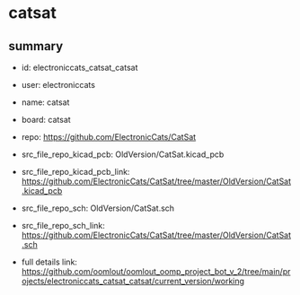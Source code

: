 # catsat
 
## summary 
* id: electroniccats_catsat_catsat
* user: electroniccats
* name: catsat
* board: catsat
* repo: https://github.com/ElectronicCats/CatSat
* src_file_repo_kicad_pcb: OldVersion/CatSat.kicad_pcb
* src_file_repo_kicad_pcb_link: https://github.com/ElectronicCats/CatSat/tree/master/OldVersion/CatSat.kicad_pcb


* src_file_repo_sch: OldVersion/CatSat.sch
* src_file_repo_sch_link: https://github.com/ElectronicCats/CatSat/tree/master/OldVersion/CatSat.sch
* full details link: https://github.com/oomlout/oomlout_oomp_project_bot_v_2/tree/main/projects/electroniccats_catsat_catsat/current_version/working  







